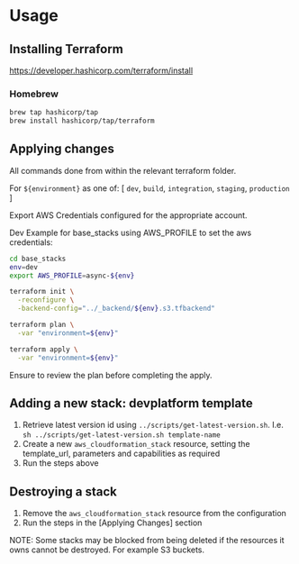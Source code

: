# Usage

## Installing Terraform

https://developer.hashicorp.com/terraform/install

### Homebrew

```bash
brew tap hashicorp/tap
brew install hashicorp/tap/terraform
```

## Applying changes

All commands done from within the relevant terraform folder.

For `${environment}` as one of: [ `dev`, `build`, `integration`, `staging`, `production` ]

Export AWS Credentials configured for the appropriate account.

Dev Example for base_stacks using AWS_PROFILE to set the aws credentials:

```bash
cd base_stacks
env=dev
export AWS_PROFILE=async-${env}

terraform init \
  -reconfigure \
  -backend-config="../_backend/${env}.s3.tfbackend"

terraform plan \
  -var "environment=${env}"

terraform apply \
  -var "environment=${env}"
```

Ensure to review the plan before completing the apply.

## Adding a new stack: devplatform template

1. Retrieve latest version id using `../scripts/get-latest-version.sh`. I.e. `sh ../scripts/get-latest-version.sh template-name`
2. Create a new `aws_cloudformation_stack` resource, setting the template_url, parameters and capabilities as required
3. Run the steps above

## Destroying a stack

1. Remove the `aws_cloudformation_stack` resource from the configuration
2. Run the steps in the [Applying Changes] section

NOTE: Some stacks may be blocked from being deleted if the resources it owns cannot be destroyed. For example S3 buckets.
